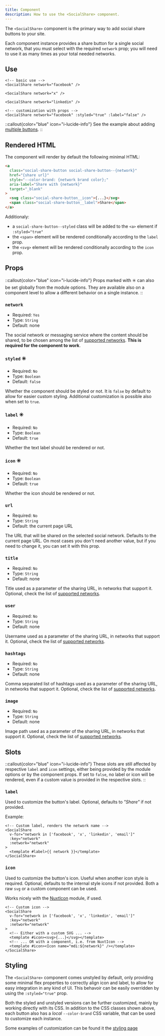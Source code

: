 ```yaml
---
title: Component
description: How to use the <SocialShare> component.
---
```


The `<SocialShare>` component is the primary way to add social share buttons to your site.

Each component instance provides a share button for a single social network, that you must select with the required `network` prop; you will need to use it as many times as your total needed networks.

## Use

```vue
<!-- basic use -->
<SocialShare network="facebook" />

<SocialShare network="x" />

<SocialShare network="linkedin" />
```

```vue
<!-- customization with props -->
<SocialShare network="facebook" :styled="true" :label="false" />
```

::callout{color="blue" icon="i-lucide-info"}
See the example about adding [multiple buttons](/examples/multiple-buttons).
::

## Rendered HTML

The component will render by default the following minimal HTML:

```html
<a
  class="social-share-button social-share-button--{network}"
  href="{share url}"
  style="--color-brand: {network brand color};"
  aria-label="Share with {network}"
  target="_blank"
>
  <svg class="social-share-button__icon">{...}</svg>
  <span class="social-share-button__label">Share</span>
</a>
```

Additionaly:

- a `social-share-button--styled` class will be added to the `<a>` element if `:styled="true"`
- the `<span>` element will be rendered conditionally according to the `label` prop.
- the `<svg>` element will be rendered conditionally according to the `icon` prop.

## Props

::callout{color="blue" icon="i-lucide-info"}
Props marked with ✳️ can also be set globally from the module options.
They are available also on a component level to allow a different behavior on a single instance.
::

### `network`

- Required: `Yes`
- Type: `String`
- Default: none

The social network or messaging service where the content should be shared, to be chosen among the list of [supported networks](/usage/supported-networks). **This is required for the component to work**.

### `styled` ✳️

- Required: `No`
- Type: `Boolean`
- Default: `false`

Whether the component should be styled or not. It is `false` by default to allow for easier custom styling. Additional customization is possible also when set to `true`.

### `label` ✳️

- Required: `No`
- Type: `Boolean`
- Default: `true`

Whether the text label should be rendered or not.

### `icon` ✳️

- Required: `No`
- Type: `Boolean`
- Default: `true`

Whether the icon should be rendered or not.

### `url`

- Required: `No`
- Type: `String`
- Default: the current page URL

The URL that will be shared on the selected social network. Defaults to the current page URL. On most cases you don't need another value, but if you need to change it, you can set it with this prop.

### `title`

- Required: `No`
- Type: `String`
- Default: none

Title used as a parameter of the sharing URL, in networks that support it. Optional, check the list of [supported networks](/usage/supported-networks).

### `user`

- Required: `No`
- Type: `String`
- Default: none

Username used as a parameter of the sharing URL, in networks that support it. Optional, check the list of [supported networks](/usage/supported-networks).

### `hashtags`

- Required: `No`
- Type: `String`
- Default: none

Comma separated list of hashtags used as a parameter of the sharing URL, in networks that support it. Optional, check the list of [supported networks](/usage/supported-networks).

### `image`

- Required: `No`
- Type: `String`
- Default: none

Image path used as a parameter of the sharing URL, in networks that support it. Optional, check the list of [supported networks](/usage/supported-networks).

## Slots

::callout{color="blue" icon="i-lucide-info"}
These slots are still affected by respective `label` and `icon` settings, either being provided by the module options or by the component props. If set to `false`, no label or icon will be rendered, even if a custom value is provided in the respective slots.
::

### `label`

Used to customize the button's label. Optional, defaults to *"Share"* if not provided.

Example:

```vue
<!-- Custom label, renders the network name -->
<SocialShare
  v-for="network in ['facebook', 'x', 'linkedin', 'email']"
  :key="network"
  :network="network"
>
  <template #label>{{ network }}</template>
</SocialShare>
```

### `icon`

Used to customize the button's icon. Useful when another icon style is required. Optional, defaults to the internal style icons if not provided. Both a raw `svg` or a custom component can be used.

Works nicely with the [NuxtIcon](https://github.com/nuxt-modules/icon) module, if used.

```vue
<!-- Custom icon -->
<SocialShare
  v-for="network in ['facebook', 'x', 'linkedin', 'email']"
  :key="network"
  :network="network"
>
  <!-- Either with a custom SVG ... -->
  <template #icon><svg>{...}</svg></template>
  <!-- ... OR with a component, i.e. from NuxtIcon -->
  <template #icon><Icon name="mdi:${network}" /></template>
</SocialShare>
```

## Styling

The `<SocialShare>` component comes unstyled by default, only providing some minimal flex properties to correctly align icon and label, to allow for easy integration in any kind of UI. This behavoir can be easily overridden by using the `:styled="true"` prop.

Both the styled and unstyled versions can be further customized, mainly by working directly with its CSS. In addition to the CSS classes shown above, each button also has a *local* `--color-brand` CSS variable, that can be used to customize each instance.

Some examples of customization can be found it the [styling page](/examples/styling)
